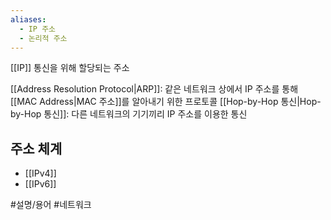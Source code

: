 ```yaml
---
aliases:
  - IP 주소
  - 논리적 주소
---
```

[[IP]] 통신을 위해 할당되는 주소

[[Address Resolution Protocol|ARP]]: 같은 네트워크 상에서 IP 주소를 통해 [[MAC Address|MAC 주소]]를 알아내기 위한 프로토콜
[[Hop-by-Hop 통신|Hop-by-Hop 통신]]: 다른 네트워크의 기기끼리 IP 주소를 이용한 통신

## 주소 체계
- [[IPv4]]
- [[IPv6]]

#설명/용어 #네트워크